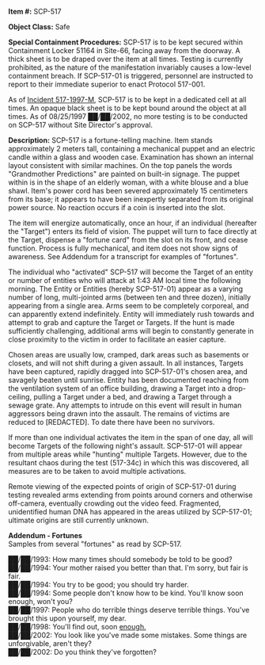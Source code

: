 **Item #:** SCP-517

**Object Class:** Safe

**Special Containment Procedures:** SCP-517 is to be kept secured within Containment Locker 51164 in Site-66, facing away from the doorway. A thick sheet is to be draped over the item at all times. Testing is currently prohibited, as the nature of the manifestation invariably causes a low-level containment breach. If SCP-517-01 is triggered, personnel are instructed to report to their immediate superior to enact Protocol 517-001.

As of [Incident 517-1997-M](/incident-517-1997-m), SCP-517 is to be kept in a dedicated cell at all times. An opaque black sheet is to be kept bound around the object at all times. As of 08/25/1997 ██/██/2002, no more testing is to be conducted on SCP-517 without Site Director's approval.

**Description:** SCP-517 is a fortune-telling machine. Item stands approximately 2 meters tall, containing a mechanical puppet and an electric candle within a glass and wooden case. Examination has shown an internal layout consistent with similar machines. On the top panels the words "Grandmother Predictions" are painted on built-in signage. The puppet within is in the shape of an elderly woman, with a white blouse and a blue shawl. Item's power cord has been severed approximately 15 centimeters from its base; it appears to have been inexpertly separated from its original power source. No reaction occurs if a coin is inserted into the slot.

The item will energize automatically, once an hour, if an individual (hereafter the "Target") enters its field of vision. The puppet will turn to face directly at the Target, dispense a "fortune card" from the slot on its front, and cease function. Process is fully mechanical, and item does not show signs of awareness. See Addendum for a transcript for examples of "fortunes".

The individual who "activated" SCP-517 will become the Target of an entity or number of entities who will attack at 1:43 AM local time the following morning. The Entity or Entities (hereby SCP-517-01) appear as a varying number of long, multi-jointed arms (between ten and three dozen), initially appearing from a single area. Arms seem to be completely corporeal, and can apparently extend indefinitely. Entity will immediately rush towards and attempt to grab and capture the Target or Targets. If the hunt is made sufficiently challenging, additional arms will begin to constantly generate in close proximity to the victim in order to facilitate an easier capture.

Chosen areas are usually low, cramped, dark areas such as basements or closets, and will not shift during a given assault. In all instances, Targets have been captured, rapidly dragged into SCP-517-01's chosen area, and savagely beaten until sunrise. Entity has been documented reaching from the ventilation system of an office building, drawing a Target into a drop-ceiling, pulling a Target under a bed, and drawing a Target through a sewage grate. Any attempts to intrude on this event will result in human aggressors being drawn into the assault. The remains of victims are reduced to \[REDACTED\]. To date there have been no survivors.

If more than one individual activates the item in the span of one day, all will become Targets of the following night's assault. SCP-517-01 will appear from multiple areas while "hunting" multiple Targets. However, due to the resultant chaos during the test (517-34c) in which this was discovered, all measures are to be taken to avoid multiple activations.

Remote viewing of the expected points of origin of SCP-517-01 during testing revealed arms extending from points around corners and otherwise off-camera, eventually crowding out the video feed. Fragmented, unidentified human DNA has appeared in the areas utilized by SCP-517-01; ultimate origins are still currently unknown.

**Addendum - Fortunes**  
Samples from several "fortunes" as read by SCP-517.

██/██/1993: How many times should somebody be told to be good?  
██/██/1994: Your mother raised you better than that. I'm sorry, but fair is fair.  
██/██/1994: You try to be good; you should try harder.  
██/██/1994: Some people don't know how to be kind. You'll know soon enough, won't you?  
██/██/1997: People who do terrible things deserve terrible things. You've brought this upon yourself, my dear.  
██/██/1998: You'll find out, soon [enough.](http://www.scp-wiki.net/old-kansas-sector-part-4)  
██/██/2002: You look like you've made some mistakes. Some things are unforgivable, aren't they?  
██/██/2002: Do you think they've forgotten?